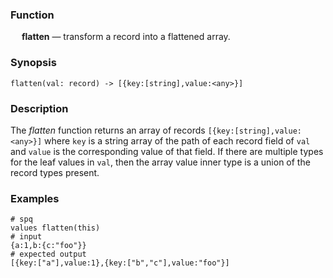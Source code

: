 ### Function

&emsp; **flatten** &mdash; transform a record into a flattened array.

### Synopsis

```
flatten(val: record) -> [{key:[string],value:<any>}]
```

### Description
The _flatten_ function returns an array of records `[{key:[string],value:<any>}]`
where `key` is a string array of the path of each record field of `val` and
`value` is the corresponding value of that field.
If there are multiple types for the leaf values in `val`, then the array value
inner type is a union of the record types present.

### Examples

```mdtest-spq {data-layout="stacked"}
# spq
values flatten(this)
# input
{a:1,b:{c:"foo"}}
# expected output
[{key:["a"],value:1},{key:["b","c"],value:"foo"}]
```
